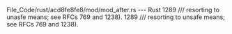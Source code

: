 File_Code/rust/acd8fe8fe8/mod/mod_after.rs --- Rust
1289     /// resorting to unasfe means; see RFCs 769 and 1238).                                                                                              1289     /// resorting to unsafe means; see RFCs 769 and 1238).

